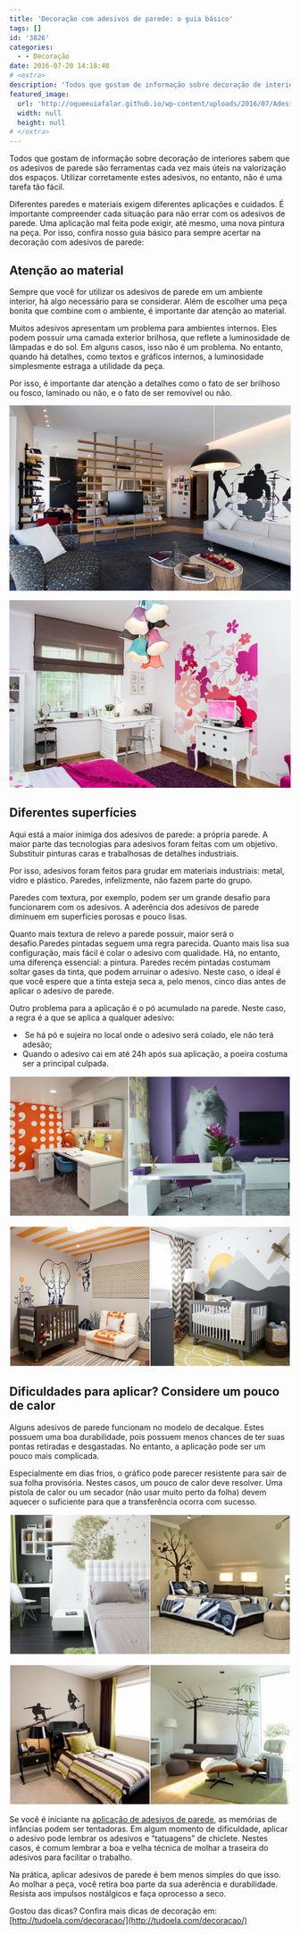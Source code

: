 ```yaml
---
title: 'Decoração com adesivos de parede: o guia básico'
tags: []
id: '3826'
categories:
  - - Decoração
date: 2016-07-20 14:18:40
# <extra>
description: 'Todos que gostam de informação sobre decoração de interiores sabem que os adesivos de parede são ferramentas cada vez mais úteis na valorização dos espaços. Utilizar corretamente estes adesivos, no entanto, não é uma tarefa tão fácil. Diferentes paredes e materiais exigem diferentes aplicações e cuidados. É importante compreender cada situação para não errar com os adesivos de parede. Uma aplicação mal feita pode exigir, até mesmo, uma nova pintura na peça. Por isso, confira nosso guia básico para sempre acertar na decoração com adesivos de parede: Atenção ao material Sempre que você for utilizar os adesivos de parede em um ambiente interior, há algo necessário para se considerar. Além de escolher uma peça bonita que combine com o ambiente, é importante dar atenção ao material. Muitos adesivos apresentam um problema para ambientes internos. Eles podem possuir uma camada exterior brilhosa, que reflete a luminosidade de lâmpadas e &hellip;'
featured_image: 
  url: 'http://oqueeuiafalar.github.io/wp-content/uploads/2016/07/Adesivos-de-parede-sala.jpg'
  width: null
  height: null
# </extra>
---
```


Todos que gostam de informação sobre decoração de interiores sabem que os adesivos de parede são ferramentas cada vez mais úteis na valorização dos espaços. Utilizar corretamente estes adesivos, no entanto, não é uma tarefa tão fácil.

Diferentes paredes e materiais exigem diferentes aplicações e cuidados. É importante compreender cada situação para não errar com os adesivos de parede. Uma aplicação mal feita pode exigir, até mesmo, uma nova pintura na peça. Por isso, confira nosso guia básico para sempre acertar na decoração com adesivos de parede:

## Atenção ao material

Sempre que você for utilizar os adesivos de parede em um ambiente interior, há algo necessário para se considerar. Além de escolher uma peça bonita que combine com o ambiente, é importante dar atenção ao material.

Muitos adesivos apresentam um problema para ambientes internos. Eles podem possuir uma camada exterior brilhosa, que reflete a luminosidade de lâmpadas e do sol. Em alguns casos, isso não é um problema. No entanto, quando há detalhes, como textos e gráficos internos, a luminosidade simplesmente estraga a utilidade da peça.

Por isso, é importante dar atenção a detalhes como o fato de ser brilhoso ou fosco, laminado ou não, e o fato de ser removível ou não.

[![como usar adesivo de parede ](/wp-content/uploads/2016/07/Adesivos-de-parede-sala.jpg)](/wp-content/uploads/2016/07/Adesivos-de-parede-sala.jpg)

[![home decor - adesivos de parede - como aplicar ](/wp-content/uploads/2016/07/Adesivo-de-parede-quarto-feminino.jpg)](/wp-content/uploads/2016/07/Adesivo-de-parede-quarto-feminino.jpg)

## Diferentes superfícies

Aqui está a maior inimiga dos adesivos de parede: a própria parede. A maior parte das tecnologias para adesivos foram feitas com um objetivo. Substituir pinturas caras e trabalhosas de detalhes industriais.

Por isso, adesivos foram feitos para grudar em materiais industriais: metal, vidro e plástico. Paredes, infelizmente, não fazem parte do grupo.

Paredes com textura, por exemplo, podem ser um grande desafio para funcionarem com os adesivos. A aderência dos adesivos de parede diminuem em superfícies porosas e pouco lisas.

Quanto mais textura de relevo a parede possuir, maior será o desafio.Paredes pintadas seguem uma regra parecida. Quanto mais lisa sua configuração, mais fácil é colar o adesivo com qualidade. Há, no entanto, uma diferença essencial: a pintura. Paredes recém pintadas costumam soltar gases da tinta, que podem arruinar o adesivo. Neste caso, o ideal é que você espere que a tinta esteja seca a, pelo menos, cinco dias antes de aplicar o adesivo de parede.

Outro problema para a aplicação é o pó acumulado na parede. Neste caso, a regra é a que se aplica a qualquer adesivo:

*    Se há pó e sujeira no local onde o adesivo será colado, ele não terá adesão;
*   Quando o adesivo cai em até 24h após sua aplicação, a poeira costuma ser a principal culpada.

[![decoração - como utilizar adesivo de parede ](/wp-content/uploads/2016/07/Adesivos-de-parede-home-office.jpg)](/wp-content/uploads/2016/07/Adesivos-de-parede-home-office.jpg)

[![adesivo de parede na decoração - como colar adesivo de parede ](/wp-content/uploads/2016/07/Adesivos-de-parede-infantil.jpg)](/wp-content/uploads/2016/07/Adesivos-de-parede-infantil.jpg)

## Dificuldades para aplicar? Considere um pouco de calor

Alguns adesivos de parede funcionam no modelo de decalque. Estes possuem uma boa durabilidade, pois possuem menos chances de ter suas pontas retiradas e desgastadas. No entanto, a aplicação pode ser um pouco mais complicada.

Especialmente em dias frios, o gráfico pode parecer resistente para sair de sua folha provisória. Nestes casos, um pouco de calor deve resolver. Uma pistola de calor ou um secador (não usar muito perto da folha) devem aquecer o suficiente para que a transferência ocorra com sucesso.

[![como aplicar adesivos de parede - adesivo de parede na decoração ](/wp-content/uploads/2016/07/Adesivos-de-parede-quarto.jpg)](/wp-content/uploads/2016/07/Adesivos-de-parede-quarto.jpg)

[![home decor - adesivos de parede - como aplicar  e usa-los na decoração ](/wp-content/uploads/2016/07/Adesivos-de-parede.jpg)](/wp-content/uploads/2016/07/Adesivos-de-parede.jpg)

Se você é iniciante na [aplicação de adesivos de parede](http://tudoela.com/adesivo-de-parede/), as memórias de infâncias podem ser tentadoras. Em algum momento de dificuldade, aplicar o adesivo pode lembrar os adesivos e “tatuagens” de chiclete. Nestes casos, é comum lembrar a boa e velha técnica de molhar a traseira do adesivos para facilitar o trabalho.

Na prática, aplicar adesivos de parede é bem menos simples do que isso. Ao molhar a peça, você retira boa parte da sua aderência e durabilidade. Resista aos impulsos nostálgicos e faça oprocesso a seco.

Gostou das dicas? Confira mais dicas de decoração em: [http://tudoela.com/decoracao/](http://tudoela.com/decoracao/)
